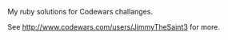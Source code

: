 My ruby solutions for Codewars challanges.

See http://www.codewars.com/users/JimmyTheSaint3 for more.